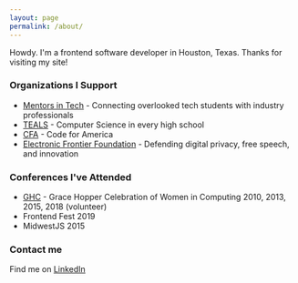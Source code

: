 ```yaml
---
layout: page
permalink: /about/
---
```


Howdy. I'm a frontend software developer in Houston, Texas. Thanks for visiting my site!

### Organizations I Support

* [Mentors in Tech](https://mentorsintech.com/) - Connecting overlooked tech students with industry professionals
* [TEALS](https://www.microsoft.com/en-us/teals) - Computer Science in every high school
* [CFA](http://www.codeforamerica.org/) - Code for America
* [Electronic Frontier Foundation](https://www.eff.org/) - Defending digital privacy, free speech, and innovation

### Conferences I've Attended

* [GHC](https://ghc.anitab.org/) - Grace Hopper Celebration of Women in Computing 2010, 2013, 2015, 2018 (volunteer)
* Frontend Fest 2019
* MidwestJS 2015

### Contact me

Find me on [LinkedIn](https://www.linkedin.com/in/robynmoscowitznarro/)
